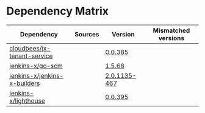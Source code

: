# Dependency Matrix

Dependency | Sources | Version | Mismatched versions
---------- | ------- | ------- | -------------------
[cloudbees/jx-tenant-service](https://github.com/cloudbees/jx-tenant-service) |  | [0.0.385](https://github.com/cloudbees/jx-tenant-service/releases/tag/v0.0.385) | 
[jenkins-x/go-scm](https://github.com/jenkins-x/go-scm) |  | [1.5.68]() | 
[jenkins-x/jenkins-x-builders](https://github.com/jenkins-x/jenkins-x-builders) |  | [2.0.1135-467]() | 
[jenkins-x/lighthouse](https://github.com/jenkins-x/lighthouse) |  | [0.0.395]() | 
